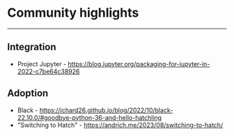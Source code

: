 # Community highlights

-----

## Integration

- Project Jupyter - https://blog.jupyter.org/packaging-for-jupyter-in-2022-c7be64c38926

## Adoption

- Black - https://ichard26.github.io/blog/2022/10/black-22.10.0/#goodbye-python-36-and-hello-hatchling
- "Switching to Hatch" - https://andrich.me/2023/08/switching-to-hatch/

